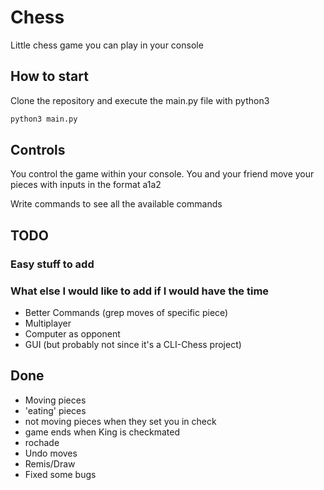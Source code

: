 # Chess

Little chess game you can play in your console

## How to start

Clone the repository and execute the main.py file with python3

```bash
python3 main.py
```

## Controls

You control the game within your console.
You and your friend move your pieces with inputs in the format a1a2

Write commands to see all the available commands

## TODO

### Easy stuff to add

### What else I would like to add if I would have the time

* Better Commands (grep moves of specific piece)
* Multiplayer
* Computer as opponent
* GUI (but probably not since it's a CLI-Chess project)

## Done

* Moving pieces
* 'eating' pieces
* not moving pieces when they set you in check
* game ends when King is checkmated
* rochade
* Undo moves
* Remis/Draw
* Fixed some bugs